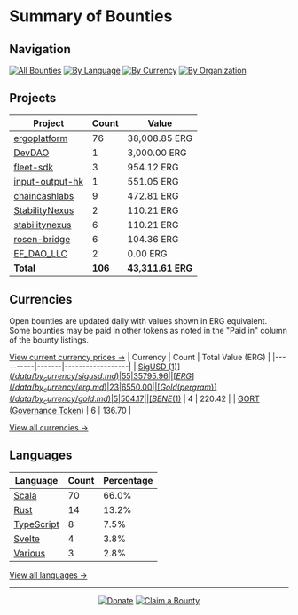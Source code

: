 <!-- GENERATED FILE - DO NOT EDIT DIRECTLY -->
<!-- Generated on: 2025-06-09 02:01:01 -->

# Summary of Bounties

## Navigation

[![All Bounties](https://img.shields.io/badge/All%20Bounties-106-blue)](/data/all.md) [![By Language](https://img.shields.io/badge/By%20Language-8-green)](/data/summary.md#languages) [![By Currency](https://img.shields.io/badge/By%20Currency-7-yellow)](/data/summary.md#currencies) [![By Organization](https://img.shields.io/badge/By%20Organization-9-orange)](/data/summary.md#projects)

## Projects

| Project | Count | Value |
|----------|-------|-------|
| [ergoplatform](/data/by_org/ergoplatform.md) | 76 | 38,008.85 ERG |
| [DevDAO](/data/by_org/devdao.md) | 1 | 3,000.00 ERG |
| [fleet-sdk](/data/by_org/fleet-sdk.md) | 3 | 954.12 ERG |
| [input-output-hk](/data/by_org/input-output-hk.md) | 1 | 551.05 ERG |
| [chaincashlabs](/data/by_org/chaincashlabs.md) | 9 | 472.81 ERG |
| [StabilityNexus](/data/by_org/stabilitynexus.md) | 2 | 110.21 ERG |
| [stabilitynexus](/data/by_org/stabilitynexus.md) | 6 | 110.21 ERG |
| [rosen-bridge](/data/by_org/rosen-bridge.md) | 6 | 104.36 ERG |
| [EF_DAO_LLC](/data/by_org/ef_dao_llc.md) | 2 | 0.00 ERG |
| **Total** | **106** | **43,311.61 ERG** |

## Currencies

Open bounties are updated daily with values shown in ERG equivalent. Some bounties may be paid in other tokens as noted in the "Paid in" column of the bounty listings.

[View current currency prices →](/data/currency_prices.md)
| Currency | Count | Total Value (ERG) |
|----------|-------|------------------|
| [SigUSD ($1)](/data/by_currency/sigusd.md) | 55 | 35795.96 |
| [ERG](/data/by_currency/erg.md) | 23 | 6550.00 |
| [Gold (per gram)](/data/by_currency/gold.md) | 5 | 504.17 |
| [BENE ($1)](/data/by_currency/bene.md) | 4 | 220.42 |
| [GORT (Governance Token)](/data/by_currency/gort.md) | 6 | 136.70 |

[View all currencies →](/data/by_currency/)

## Languages

| Language | Count | Percentage |
|----------|-------|------------|
| [Scala](/data/by_language/scala.md) | 70 | 66.0% |
| [Rust](/data/by_language/rust.md) | 14 | 13.2% |
| [TypeScript](/data/by_language/typescript.md) | 8 | 7.5% |
| [Svelte](/data/by_language/svelte.md) | 4 | 3.8% |
| [Various](/data/by_language/various.md) | 3 | 2.8% |

[View all languages →](/data/by_language/)



---

<div align="center">
  <p>
    <a href="../docs/donate.md"><img src="https://img.shields.io/badge/❤️%20Donate-F44336" alt="Donate"></a>
    <a href="../docs/bounty-submission-guide.md#reserving-a-bounty"><img src="https://img.shields.io/badge/🔒%20How%20To%20Claim-4CAF50" alt="Claim a Bounty"></a>
  </p>
</div>


<!-- END OF GENERATED CONTENT -->
